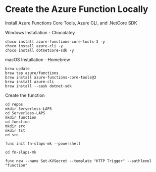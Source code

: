 # Create the Azure Function Locally

Install Azure Functions Core Tools, Azure CLI, and .NetCore SDK

Windows Installation - Chocolatey

```terminal
choco install azure-functions-core-tools-3 -y
choco install azure-cli -y
choco install dotnetcore-sdk -y
```

macOS Installation - Homebrew

```terminal
brew update
brew tap azure/functions
brew install azure-functions-core-tools@3
brew install azure-cli
brew install --cask dotnet-sdk
```

Create the function

```terminal
cd repos
mkdir Serverless-LAPS
cd Serverless-LAPS
mkdir function
cd function
mkdir src
mkdir tst
cd src

func init fn-slaps-mk --powershell

cd fn-slaps-mk

func new --name Set-KVSecret --template "HTTP Trigger" --authlevel "function"
```
